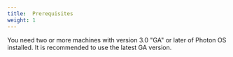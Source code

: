 ```yaml
---
title:  Prerequisites
weight: 1
---
```


You need two or more machines with version 3.0 "GA" or later of Photon OS installed. It is recommended to use the latest GA version.